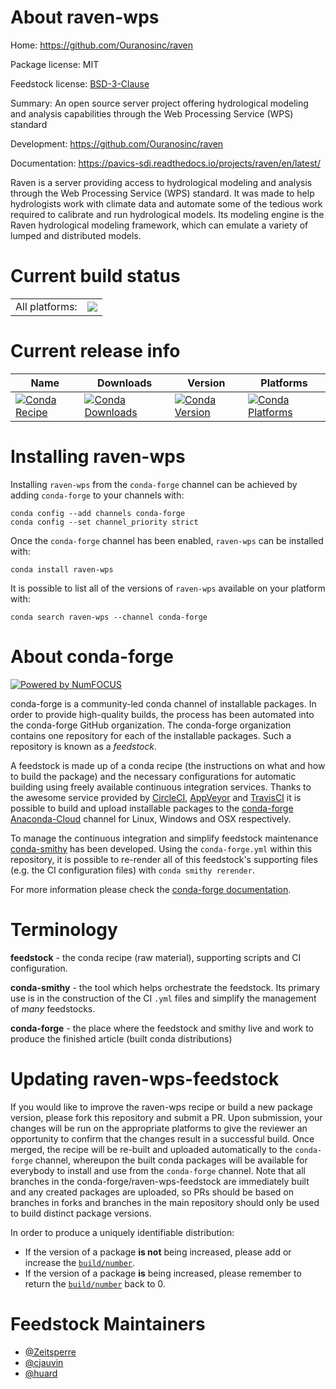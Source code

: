 About raven-wps
===============

Home: https://github.com/Ouranosinc/raven

Package license: MIT

Feedstock license: [BSD-3-Clause](https://github.com/conda-forge/raven-wps-feedstock/blob/master/LICENSE.txt)

Summary: An open source server project offering hydrological modeling and analysis capabilities through the Web Processing Service (WPS) standard

Development: https://github.com/Ouranosinc/raven

Documentation: https://pavics-sdi.readthedocs.io/projects/raven/en/latest/

Raven is a server providing access to hydrological modeling and analysis
through the Web Processing Service (WPS) standard. It was made to help
hydrologists work with climate data and automate some of the tedious work
required to calibrate and run hydrological models. Its modeling engine is
the Raven hydrological modeling framework, which can emulate a variety of
lumped and distributed models.


Current build status
====================


<table><tr><td>All platforms:</td>
    <td>
      <a href="https://dev.azure.com/conda-forge/feedstock-builds/_build/latest?definitionId=14929&branchName=master">
        <img src="https://dev.azure.com/conda-forge/feedstock-builds/_apis/build/status/raven-wps-feedstock?branchName=master">
      </a>
    </td>
  </tr>
</table>

Current release info
====================

| Name | Downloads | Version | Platforms |
| --- | --- | --- | --- |
| [![Conda Recipe](https://img.shields.io/badge/recipe-raven--wps-green.svg)](https://anaconda.org/conda-forge/raven-wps) | [![Conda Downloads](https://img.shields.io/conda/dn/conda-forge/raven-wps.svg)](https://anaconda.org/conda-forge/raven-wps) | [![Conda Version](https://img.shields.io/conda/vn/conda-forge/raven-wps.svg)](https://anaconda.org/conda-forge/raven-wps) | [![Conda Platforms](https://img.shields.io/conda/pn/conda-forge/raven-wps.svg)](https://anaconda.org/conda-forge/raven-wps) |

Installing raven-wps
====================

Installing `raven-wps` from the `conda-forge` channel can be achieved by adding `conda-forge` to your channels with:

```
conda config --add channels conda-forge
conda config --set channel_priority strict
```

Once the `conda-forge` channel has been enabled, `raven-wps` can be installed with:

```
conda install raven-wps
```

It is possible to list all of the versions of `raven-wps` available on your platform with:

```
conda search raven-wps --channel conda-forge
```


About conda-forge
=================

[![Powered by
NumFOCUS](https://img.shields.io/badge/powered%20by-NumFOCUS-orange.svg?style=flat&colorA=E1523D&colorB=007D8A)](https://numfocus.org)

conda-forge is a community-led conda channel of installable packages.
In order to provide high-quality builds, the process has been automated into the
conda-forge GitHub organization. The conda-forge organization contains one repository
for each of the installable packages. Such a repository is known as a *feedstock*.

A feedstock is made up of a conda recipe (the instructions on what and how to build
the package) and the necessary configurations for automatic building using freely
available continuous integration services. Thanks to the awesome service provided by
[CircleCI](https://circleci.com/), [AppVeyor](https://www.appveyor.com/)
and [TravisCI](https://travis-ci.com/) it is possible to build and upload installable
packages to the [conda-forge](https://anaconda.org/conda-forge)
[Anaconda-Cloud](https://anaconda.org/) channel for Linux, Windows and OSX respectively.

To manage the continuous integration and simplify feedstock maintenance
[conda-smithy](https://github.com/conda-forge/conda-smithy) has been developed.
Using the ``conda-forge.yml`` within this repository, it is possible to re-render all of
this feedstock's supporting files (e.g. the CI configuration files) with ``conda smithy rerender``.

For more information please check the [conda-forge documentation](https://conda-forge.org/docs/).

Terminology
===========

**feedstock** - the conda recipe (raw material), supporting scripts and CI configuration.

**conda-smithy** - the tool which helps orchestrate the feedstock.
                   Its primary use is in the construction of the CI ``.yml`` files
                   and simplify the management of *many* feedstocks.

**conda-forge** - the place where the feedstock and smithy live and work to
                  produce the finished article (built conda distributions)


Updating raven-wps-feedstock
============================

If you would like to improve the raven-wps recipe or build a new
package version, please fork this repository and submit a PR. Upon submission,
your changes will be run on the appropriate platforms to give the reviewer an
opportunity to confirm that the changes result in a successful build. Once
merged, the recipe will be re-built and uploaded automatically to the
`conda-forge` channel, whereupon the built conda packages will be available for
everybody to install and use from the `conda-forge` channel.
Note that all branches in the conda-forge/raven-wps-feedstock are
immediately built and any created packages are uploaded, so PRs should be based
on branches in forks and branches in the main repository should only be used to
build distinct package versions.

In order to produce a uniquely identifiable distribution:
 * If the version of a package **is not** being increased, please add or increase
   the [``build/number``](https://docs.conda.io/projects/conda-build/en/latest/resources/define-metadata.html#build-number-and-string).
 * If the version of a package **is** being increased, please remember to return
   the [``build/number``](https://docs.conda.io/projects/conda-build/en/latest/resources/define-metadata.html#build-number-and-string)
   back to 0.

Feedstock Maintainers
=====================

* [@Zeitsperre](https://github.com/Zeitsperre/)
* [@cjauvin](https://github.com/cjauvin/)
* [@huard](https://github.com/huard/)

